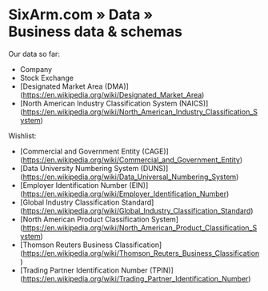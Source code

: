# SixArm.com » Data » <br> Business data & schemas

Our data so far:

  * Company
  * Stock Exchange
  * [Designated Market Area (DMA)] (https://en.wikipedia.org/wiki/Designated_Market_Area)
  * [North American Industry Classification System (NAICS)] (https://en.wikipedia.org/wiki/North_American_Industry_Classification_System)

Wishlist:
  
  * [Commercial and Government Entity (CAGE)] (https://en.wikipedia.org/wiki/Commercial_and_Government_Entity)
  * [Data University Numbering System (DUNS)] (https://en.wikipedia.org/wiki/Data_Universal_Numbering_System)
  * [Employer Identification Number (EIN)] (https://en.wikipedia.org/wiki/Employer_Identification_Number)
  * [Global Industry Classification Standard] (https://en.wikipedia.org/wiki/Global_Industry_Classification_Standard)
  * [North American Product Classification System] (https://en.wikipedia.org/wiki/North_American_Product_Classification_System)
  * [Thomson Reuters Business Classification] (https://en.wikipedia.org/wiki/Thomson_Reuters_Business_Classification)
  * [Trading Partner Identification Number (TPIN)] (https://en.wikipedia.org/wiki/Trading_Partner_Identification_Number)
